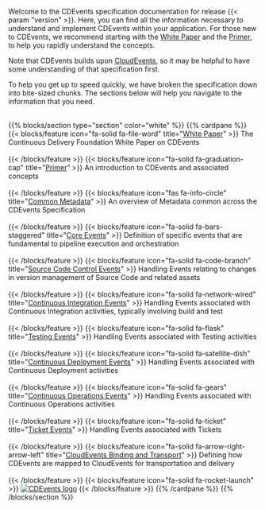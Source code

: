 <!--
---
title: "CDEvents Documentation"
linkTitle: "Documentation"
weight: 10
menu:
  main:
    weight: 20
    pre: <i class='fas fa-book'></i>
---
-->
<!-- markdownlint-disable-file MD041 -->
<!-- cSpell:locale en-US -->
Welcome to the CDEvents specification documentation for release {{< param "version" >}}. Here, you can find all the information necessary to understand and implement CDEvents within your application. For those new to CDEvents, we recommend starting with the [White Paper](wpaper/) and the [Primer](primer/), to help you rapidly understand the concepts.

Note that CDEvents builds upon <a href="https://cloudevents.io/" target="_blank">CloudEvents</a>, so it may be helpful to have some understanding of that specification first.

To help you get up to speed quickly, we have broken the specification down into bite-sized chunks. The sections below will help you navigate to the information that you need.

\
{{% blocks/section type="section" color="white" %}}
{{% cardpane %}}
{{< blocks/feature icon="fa-solid fa-file-word" title="[White Paper](wpaper/)" >}}
The Continuous Delivery Foundation White Paper on CDEvents<br><br>
{{< /blocks/feature >}}
{{< blocks/feature icon="fa-solid fa-graduation-cap" title="[Primer](primer/)" >}}
An introduction to CDEvents and associated concepts<br><br>
{{< /blocks/feature >}}
{{< blocks/feature icon="fas fa-info-circle" title="[Common Metadata](spec/)" >}}
An overview of Metadata common across the CDEvents Specification<br><br>
{{< /blocks/feature >}}
{{< blocks/feature icon="fa-solid fa-bars-staggered" title="[Core Events](core/)" >}}
Definition of specific events that are fundamental to pipeline execution and orchestration<br><br>
{{< /blocks/feature >}}
{{< blocks/feature icon="fa-solid fa-code-branch" title="[Source Code Control Events](source-code-version-control/)" >}}
Handling Events relating to changes in version management of Source Code and related assets<br><br>
{{< /blocks/feature >}}
{{< blocks/feature icon="fa-solid fa-network-wired" title="[Continuous Integration Events](continuous-integration/)" >}}
Handling Events associated with Continuous Integration activities, typically involving build and test<br><br>
{{< /blocks/feature >}}
{{< blocks/feature icon="fa-solid fa-flask" title="[Testing Events](testing/)" >}}
Handling Events associated with Testing activities<br><br>
{{< /blocks/feature >}}
{{< blocks/feature icon="fa-solid fa-satellite-dish" title="[Continuous Deployment Events](continuous-deployment/)" >}}
Handling Events associated with Continuous Deployment activities<br><br>
{{< /blocks/feature >}}
{{< blocks/feature icon="fa-solid fa-gears" title="[Continuous Operations Events](continuous-operations/)" >}}
Handling Events associated with Continuous Operations activities<br><br>
{{< /blocks/feature >}}
{{< blocks/feature icon="fa-solid fa-ticket" title="[Ticket Events](tickets/)" >}}
Handling Events associated with Tickets<br><br>
{{< /blocks/feature >}}
{{< blocks/feature icon="fa-solid fa-arrow-right-arrow-left" title="[CloudEvents Binding and Transport](cloudevents-binding/)" >}}
Defining how CDEvents are mapped to CloudEvents for transportation and delivery<br><br>
{{< /blocks/feature >}}
{{< blocks/feature icon="fa-solid fa-rocket-launch" >}}
[<img src="https://raw.githubusercontent.com/cdfoundation/artwork/main/cdevents/horizontal/color/cdevents_horizontal-color.svg" alt="CDEvents logo"/>](/)
{{< /blocks/feature >}}
{{% /cardpane %}}
{{% /blocks/section %}}
